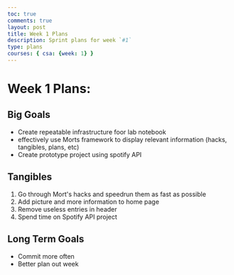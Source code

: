 ```yaml
---
toc: true
comments: true
layout: post
title: Week 1 Plans
description: Sprint plans for week `#1`
type: plans
courses: { csa: {week: 1} }
---
```



# Week 1 Plans:

## Big Goals
- Create repeatable infrastructure foor lab notebook
- effectively use Morts framework to display relevant information (hacks, tangibles, plans, etc)
- Create prototype project using spotify API

## Tangibles
1. Go through Mort's hacks and speedrun them as fast as possible
2. Add picture and more information to home page
3. Remove useless entries in header
4. Spend time on Spotify API project

## Long Term Goals
- Commit more often
- Better plan out week